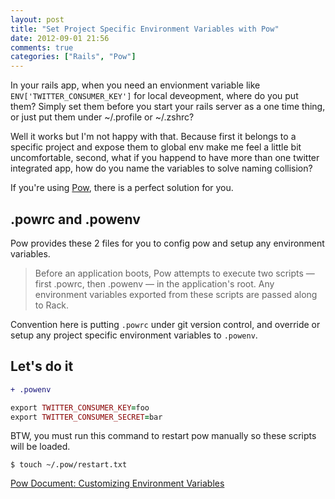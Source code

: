 ```yaml
---
layout: post
title: "Set Project Specific Environment Variables with Pow"
date: 2012-09-01 21:56
comments: true
categories: ["Rails", "Pow"]
---
```


In your rails app, when you need an envionment variable like `ENV['TWITTER_CONSUMER_KEY']` for local deveopment, where do you put them? Simply set them before you start your rails server as a one time thing, or just put them under ~/.profile or ~/.zshrc?

Well it works but I'm not happy with that. Because first it belongs to a specific project and expose them to global env make me feel a little bit uncomfortable, second, what if you happend to have more than one twitter integrated app, how do you name the variables to solve naming collision?

If you're using [Pow](http://pow.cx), there is a perfect solution for you.

## .powrc and .powenv ##

Pow provides these 2 files for you to config pow and setup any environment variables.

> Before an application boots, Pow attempts to execute two scripts — first .powrc, then .powenv — in the application's root. Any environment variables exported from these scripts are passed along to Rack.

Convention here is putting `.powrc` under git version control, and override or setup any project specific environment variables to `.powenv`.

## Let's do it ##

```diff .gitignore
+ .powenv
```

```ruby .powenv
export TWITTER_CONSUMER_KEY=foo
export TWITTER_CONSUMER_SECRET=bar
```

BTW, you must run this command to restart pow manually so these scripts will be loaded.

```
$ touch ~/.pow/restart.txt
```

[Pow Document: Customizing Environment Variables](http://pow.cx/manual.html#section_2.2)